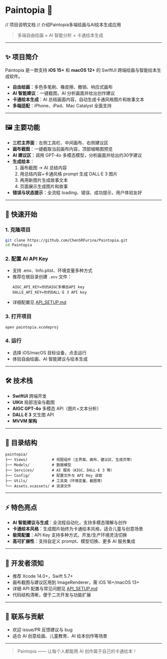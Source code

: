 # Paintopia 🎨
// 项目说明文档
// 介绍Paintopia多端绘画与AI绘本生成应用

> 多端自由绘画 × AI 智能分析 × 卡通绘本生成

---

## ✨ 项目简介

Paintopia 是一款支持 **iOS 15+** 和 **macOS 12+** 的 SwiftUI 跨端绘画与智能绘本生成软件。

- **自由绘画**：多色多笔刷、橡皮擦、撤销、响应式画布
- **AI 智能建议**：一键截图，AI 分析画面并给出创作建议
- **卡通绘本生成**：AI 总结画面内容，自动生成卡通风格图片和故事文本
- **多端适配**：iPhone、iPad、Mac Catalyst 全面支持

---

## 🖼️ 主要功能

- **三栏主界面**：左侧工具栏、中间画布、右侧建议区
- **画布截图**：一键截取当前画布内容，顶部缩略图预览
- **AI 建议区**：调用 GPT-4o 多模态模型，分析画面并给出约30字建议
- **生成绘本**：
  1. 画布截图 → AI 总结内容
  2. 用总结内容+卡通风格 prompt 生成 DALL·E 3 图片
  3. 再用新图片生成故事文本
  4. 页面展示生成图片和故事
- **错误与状态提示**：全流程 loading、错误、成功提示，用户体验友好

---

## 🚀 快速开始

### 1. 克隆项目
```bash
git clone https://github.com/ChenSRFurina/Paintopia.git
cd Paintopia
```

### 2. 配置 AI API Key
- 支持 .env、Info.plist、环境变量多种方式
- 推荐在根目录创建 `.env` 文件：
  ```
  AIGC_API_KEY=你的AIGC多模态API key
  DALLE_API_KEY=你的DALL·E 3 API key
  ```
- 详细配置见 [API_SETUP.md](API_SETUP.md)

### 3. 打开项目
```bash
open paintopia.xcodeproj
```

### 4. 运行
- 选择 iOS/macOS 目标设备，点击运行
- 体验自由绘画、AI 智能建议与绘本生成

---

## 🛠️ 技术栈
- **SwiftUI** 跨端开发
- **UIKit** 局部渲染与截图
- **AIGC GPT-4o** 多模态 API（图片+文本分析）
- **DALL·E 3** 文生图 API
- **MVVM 架构**

---

## 📁 目录结构
```
paintopia/
├── Views/           # 视图组件（主界面、画布、建议区、生成页等）
├── Models/          # 数据模型
├── Services/        # AI 服务（AIGC、DALL·E 3 等）
├── Config/          # 配置文件与 API Key 读取
├── Utils/           # 工具类（环境变量、截图等）
└── Assets.xcassets/ # 资源文件
```

---

## ⚡ 特色亮点
- **AI 智能建议与生成**：全流程自动化，支持多模态理解与创作
- **卡通绘本风格**：生成图片始终为卡通绘本风格，适合儿童与创意场景
- **极简配置**：API Key 支持多种方式，开发/生产环境灵活切换
- **高可扩展性**：支持自定义 prompt、模型切换、更多 AI 服务集成

---

## 📝 开发者须知
- 推荐 Xcode 14.0+，Swift 5.7+
- 画布截图与建议区用到 ImageRenderer，需 iOS 16+/macOS 13+
- 详细 API 配置与常见问题见 [API_SETUP.md](API_SETUP.md)
- 代码结构清晰，便于二次开发与功能扩展

---

## 📮 联系与贡献
- 欢迎 issue/PR 反馈建议与 bug
- 适合 AI 创意绘画、儿童教育、AI 绘本创作等场景

---

> Paintopia —— 让每个人都能用 AI 创作属于自己的卡通绘本！ 